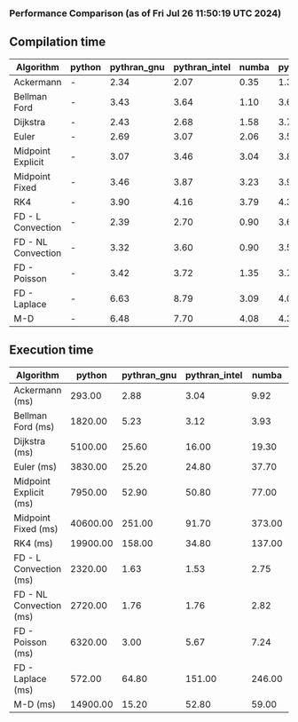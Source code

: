 ### Performance Comparison (as of Fri Jul 26 11:50:19 UTC 2024)
## Compilation time
Algorithm                 | python                    | pythran_gnu               | pythran_intel             | numba                     | pyccel_fortran_gnu        | pyccel_c_gnu              | pyccel_fortran_intel      | pyccel_c_intel           
------------------------- | ------------------------- | ------------------------- | ------------------------- | ------------------------- | ------------------------- | ------------------------- | ------------------------- | -------------------------
Ackermann                 | -                         | 2.34                      | 2.07                      | 0.35                      | 1.30                      | 1.25                      | 1.36                      | 1.33                     
Bellman Ford              | -                         | 3.43                      | 3.64                      | 1.10                      | 3.63                      | 3.91                      | 3.76                      | 4.36                     
Dijkstra                  | -                         | 2.43                      | 2.68                      | 1.58                      | 3.70                      | 3.93                      | 3.84                      | 4.40                     
Euler                     | -                         | 2.69                      | 3.07                      | 2.06                      | 3.59                      | 3.96                      | 3.75                      | 4.35                     
Midpoint Explicit         | -                         | 3.07                      | 3.46                      | 3.04                      | 3.85                      | 4.17                      | 3.94                      | 4.55                     
Midpoint Fixed            | -                         | 3.46                      | 3.87                      | 3.23                      | 3.91                      | 4.18                      | 4.03                      | 4.66                     
RK4                       | -                         | 3.90                      | 4.16                      | 3.79                      | 4.34                      | 4.60                      | 4.41                      | 5.06                     
FD - L Convection         | -                         | 2.39                      | 2.70                      | 0.90                      | 3.60                      | 3.81                      | 3.75                      | 4.40                     
FD - NL Convection        | -                         | 3.32                      | 3.60                      | 0.90                      | 3.58                      | 3.88                      | 3.78                      | 4.36                     
FD - Poisson              | -                         | 3.42                      | 3.72                      | 1.35                      | 3.72                      | 3.98                      | 4.95                      | 4.43                     
FD - Laplace              | -                         | 6.63                      | 8.79                      | 3.09                      | 4.01                      | 4.32                      | 4.27                      | 4.82                     
M-D                       | -                         | 6.48                      | 7.70                      | 4.08                      | 4.36                      | 4.47                      | 4.55                      | 5.31                     

## Execution time
Algorithm                 | python                    | pythran_gnu               | pythran_intel             | numba                     | pyccel_fortran_gnu        | pyccel_c_gnu              | pyccel_fortran_intel      | pyccel_c_intel           
------------------------- | ------------------------- | ------------------------- | ------------------------- | ------------------------- | ------------------------- | ------------------------- | ------------------------- | -------------------------
Ackermann (ms)            | 293.00                    | 2.88                      | 3.04                      | 9.92                      | 1.50                      | 1.50                      | 9.71                      | 3.93                     
Bellman Ford (ms)         | 1820.00                   | 5.23                      | 3.12                      | 3.93                      | 2.93                      | 6.03                      | 4.44                      | 18.50                    
Dijkstra (ms)             | 5100.00                   | 25.60                     | 16.00                     | 19.30                     | 18.60                     | 30.50                     | 23.90                     | 22.70                    
Euler (ms)                | 3830.00                   | 25.20                     | 24.80                     | 37.70                     | 14.70                     | 143.00                    | 15.20                     | 128.00                   
Midpoint Explicit (ms)    | 7950.00                   | 52.90                     | 50.80                     | 77.00                     | 23.60                     | 281.00                    | 15.50                     | 252.00                   
Midpoint Fixed (ms)       | 40600.00                  | 251.00                    | 91.70                     | 373.00                    | 74.40                     | 1370.00                   | 62.70                     | 1220.00                  
RK4 (ms)                  | 19900.00                  | 158.00                    | 34.80                     | 137.00                    | 35.40                     | 484.00                    | 38.70                     | 401.00                   
FD - L Convection (ms)    | 2320.00                   | 1.63                      | 1.53                      | 2.75                      | 1.47                      | 1.89                      | 1.53                      | 4.18                     
FD - NL Convection (ms)   | 2720.00                   | 1.76                      | 1.76                      | 2.82                      | 1.78                      | 2.01                      | 1.39                      | 4.15                     
FD - Poisson (ms)         | 6320.00                   | 3.00                      | 5.67                      | 7.24                      | 2.79                      | 3.85                      | 2.63                      | 5.67                     
FD - Laplace (ms)         | 572.00                    | 64.80                     | 151.00                    | 246.00                    | 58.10                     | 254.00                    | 59.00                     | 319.00                   
M-D (ms)                  | 14900.00                  | 15.20                     | 52.80                     | 59.00                     | 54.30                     | 59.10                     | 80.70                     | 61.30                    
